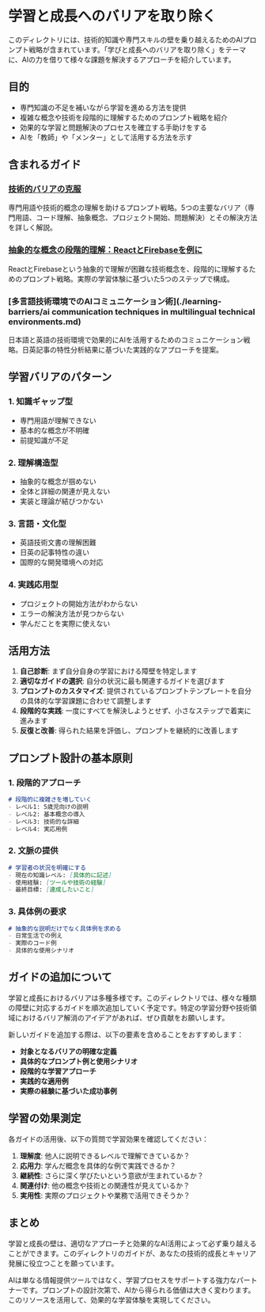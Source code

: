 # 学習と成長へのバリアを取り除く

このディレクトリには、技術的知識や専門スキルの壁を乗り越えるためのAIプロンプト戦略が含まれています。「学びと成長へのバリアを取り除く」をテーマに、AIの力を借りて様々な課題を解決するアプローチを紹介しています。

## 目的

- 専門知識の不足を補いながら学習を進める方法を提供
- 複雑な概念や技術を段階的に理解するためのプロンプト戦略を紹介
- 効果的な学習と問題解決のプロセスを確立する手助けをする
- AIを「教師」や「メンター」として活用する方法を示す

## 含まれるガイド

### [技術的バリアの克服](./overcoming-technical-barriers.md)
専門用語や技術的概念の理解を助けるプロンプト戦略。5つの主要なバリア（専門用語、コード理解、抽象概念、プロジェクト開始、問題解決）とその解決方法を詳しく解説。

### [抽象的な概念の段階的理解：ReactとFirebaseを例に](./abstract-concepts-react-firebase.md)
ReactとFirebaseという抽象的で理解が困難な技術概念を、段階的に理解するためのプロンプト戦略。実際の学習体験に基づいた5つのステップで構成。

### [多言語技術環境でのAIコミュニケーション術](./learning-barriers/ai communication techniques in multilingual technical environments.md)
日本語と英語の技術環境で効果的にAIを活用するためのコミュニケーション戦略。日英記事の特性分析結果に基づいた実践的なアプローチを提案。

## 学習バリアのパターン

### 1. 知識ギャップ型
- 専門用語が理解できない
- 基本的な概念が不明確
- 前提知識が不足

### 2. 理解構造型
- 抽象的な概念が掴めない
- 全体と詳細の関連が見えない
- 実装と理論が結びつかない

### 3. 言語・文化型
- 英語技術文書の理解困難
- 日英の記事特性の違い
- 国際的な開発環境への対応

### 4. 実践応用型
- プロジェクトの開始方法がわからない
- エラーの解決方法が見つからない
- 学んだことを実際に使えない

## 活用方法

1. **自己診断**: まず自分自身の学習における障壁を特定します
2. **適切なガイドの選択**: 自分の状況に最も関連するガイドを選びます
3. **プロンプトのカスタマイズ**: 提供されているプロンプトテンプレートを自分の具体的な学習課題に合わせて調整します
4. **段階的な実践**: 一度にすべてを解決しようとせず、小さなステップで着実に進みます
5. **反復と改善**: 得られた結果を評価し、プロンプトを継続的に改善します

## プロンプト設計の基本原則

### 1. 段階的アプローチ
```markdown
# 段階的に複雑さを増していく
- レベル1: 5歳児向けの説明
- レベル2: 基本概念の導入
- レベル3: 技術的な詳細
- レベル4: 実応用例
```

### 2. 文脈の提供
```markdown
# 学習者の状況を明確にする
- 現在の知識レベル: [具体的に記述]
- 使用経験: [ツールや技術の経験]
- 最終目標: [達成したいこと]
```

### 3. 具体例の要求
```markdown
# 抽象的な説明だけでなく具体例を求める
- 日常生活での例え
- 実際のコード例
- 具体的な使用シナリオ
```

## ガイドの追加について

学習と成長におけるバリアは多種多様です。このディレクトリでは、様々な種類の障壁に対応するガイドを順次追加していく予定です。特定の学習分野や技術領域におけるバリア解消のアイデアがあれば、ぜひ貢献をお願いします。

新しいガイドを追加する際は、以下の要素を含めることをおすすめします：

- **対象となるバリアの明確な定義**
- **具体的なプロンプト例と使用シナリオ**
- **段階的な学習アプローチ**
- **実践的な適用例**
- **実際の経験に基づいた成功事例**

## 学習の効果測定

各ガイドの活用後、以下の質問で学習効果を確認してください：

1. **理解度**: 他人に説明できるレベルで理解できているか？
2. **応用力**: 学んだ概念を具体的な例で実践できるか？
3. **継続性**: さらに深く学びたいという意欲が生まれているか？
4. **関連付け**: 他の概念や技術との関連性が見えているか？
5. **実用性**: 実際のプロジェクトや業務で活用できそうか？

## まとめ

学習と成長の壁は、適切なアプローチと効果的なAI活用によって必ず乗り越えることができます。このディレクトリのガイドが、あなたの技術的成長とキャリア発展に役立つことを願っています。

AIは単なる情報提供ツールではなく、学習プロセスをサポートする強力なパートナーです。プロンプトの設計次第で、AIから得られる価値は大きく変わります。このリソースを活用して、効果的な学習体験を実現してください。
